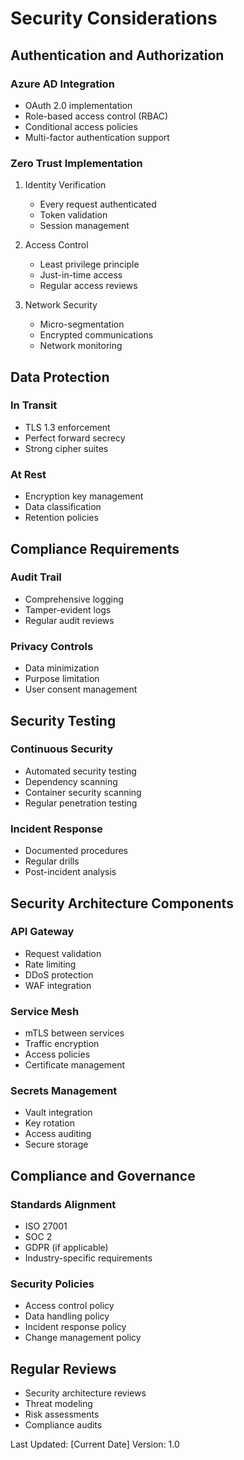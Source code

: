 # Security Considerations

## Authentication and Authorization

### Azure AD Integration
- OAuth 2.0 implementation
- Role-based access control (RBAC)
- Conditional access policies
- Multi-factor authentication support

### Zero Trust Implementation
1. Identity Verification
   - Every request authenticated
   - Token validation
   - Session management
   
2. Access Control
   - Least privilege principle
   - Just-in-time access
   - Regular access reviews

3. Network Security
   - Micro-segmentation
   - Encrypted communications
   - Network monitoring

## Data Protection

### In Transit
- TLS 1.3 enforcement
- Perfect forward secrecy
- Strong cipher suites

### At Rest
- Encryption key management
- Data classification
- Retention policies

## Compliance Requirements

### Audit Trail
- Comprehensive logging
- Tamper-evident logs
- Regular audit reviews

### Privacy Controls
- Data minimization
- Purpose limitation
- User consent management

## Security Testing

### Continuous Security
- Automated security testing
- Dependency scanning
- Container security scanning
- Regular penetration testing

### Incident Response
- Documented procedures
- Regular drills
- Post-incident analysis

## Security Architecture Components

### API Gateway
- Request validation
- Rate limiting
- DDoS protection
- WAF integration

### Service Mesh
- mTLS between services
- Traffic encryption
- Access policies
- Certificate management

### Secrets Management
- Vault integration
- Key rotation
- Access auditing
- Secure storage

## Compliance and Governance

### Standards Alignment
- ISO 27001
- SOC 2
- GDPR (if applicable)
- Industry-specific requirements

### Security Policies
- Access control policy
- Data handling policy
- Incident response policy
- Change management policy

## Regular Reviews
- Security architecture reviews
- Threat modeling
- Risk assessments
- Compliance audits

Last Updated: [Current Date]
Version: 1.0
